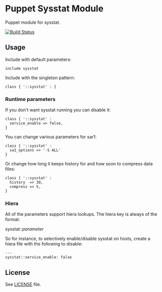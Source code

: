 Puppet Sysstat Module
=====================

Puppet module for sysstat.

[![Build Status](https://travis-ci.org/chartbeat-labs/puppet-sysstat.png)](https://travis-ci.org/chartbeat-labs/puppet-sysstat)

Usage
-----

Include with default parameters:
```puppet
include sysstat
```

Include with the singleton pattern:

```puppet
class { '::sysstat' : }
```

### Runtime parameters
If you don't want sysstat running you can disable it:

```puppet
class { '::sysstat' :
  service_enable => false,
}
```

You can change various parameters for sar1:

```puppet
class { '::sysstat' :
  sa1_options => '-S ALL'
}
```

Or change how long it keeps history for and how soon
to compress data files:

```puppet
class { '::sysstat' :
  history  => 30,
  compress => 5,
}
```

### Hiera

All of the parameters support hiera lookups. The
hiera key is always of the format:

sysstat::*parameter*

So for instance, to selectively enable/disable
sysstat on hosts, create a hiera file with the
following to disable:

```
---
sysstat::service_enable: false
```

## License

See [LICENSE](LICENSE) file.
